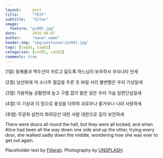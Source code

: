 ```yaml
---
layout:     post
title:      "TEST"
subtitle:   "62tae"
image:
  feature: "pc001.jpg"
date:       2016-06-07
author:     "owner_name"
header-img: "img/postcover/pc001.jpg"
tags: [tag01, tag02]
categories: [cat01, cat02]
comments: true
---
```


(1절) 동해물과 백두산이 마르고 닳도록
하느님이 보우하사 우리나라 만세

(2절) 남산위에 저 소나무 철갑을 두른 듯
 바람 서리 불변함은 우리 기상일세

(3절) 가을하늘 공활한데 높고 구름 없이
 밝은 달은 우리 가슴 일편단심일세

(4절) 이 기상과 이 맘으로 충성을 다하여
 괴로우나 즐거우나 나라 사랑하세


<p>(후렴) 무궁화 삼천리 화려강산
 대한 사람 대한으로 길이 보전하세</p>

<p>There were doors all round the hall, but they were all locked; and when  Alice had been all the way down one side and up the other, trying every  door, she walked sadly down the middle, wondering how she was ever to  get out again.</p>

<p>Placeholder text by <a href="http://www.fillerati.com/">Fillerati</a>. Photography by <a href="https://unsplash.com">UNSPLASH</a>.</p>